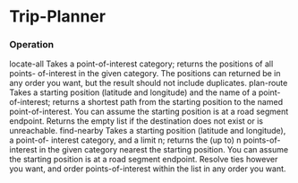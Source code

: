 # Trip-Planner


### Operation
locate-all Takes a point-of-interest category; returns the positions of all points-
of-interest in the given category. The positions can returned be in any
order you want, but the result should not include duplicates.
plan-route Takes a starting position (latitude and longitude) and the name of
a point-of-interest; returns a shortest path from the starting position to
the named point-of-interest. You can assume the starting position is at a
road segment endpoint. Returns the empty list if the destination does not
exist or is unreachable.
find-nearby Takes a starting position (latitude and longitude), a point-of-
interest category, and a limit n; returns the (up to) n points-of-interest
in the given category nearest the starting position. You can assume the
starting position is at a road segment endpoint. Resolve ties however you
want, and order points-of-interest within the list in any order you want.
